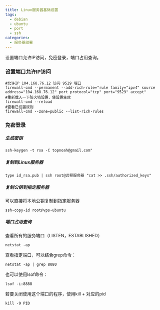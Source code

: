 ```yaml
---
title: Linux服务器基础设置
tags:
  - debian
  - ubuntu
  - port
  - ssh
categories:
  - 服务器部署
---
```


设置端口允许IP访问，免密登录，端口占用查询。


<!-- more -->

### 设置端口允许IP访问
```
#允许IP 104.168.76.12 访问 9529 端口
firewall-cmd --permanent --add-rich-rule="rule family="ipv4" source address="104.168.76.12" port protocol="tcp" port="9529" accept"
#重新载入一下防火墙设置，使设置生效
firewall-cmd --reload
#查看已设置规则
firewall-cmd --zone=public --list-rich-rules
```

### 免密登录
##### 生成密钥

```
ssh-keygen -t rsa -C topnoah@gmail.com"
```

##### 复制到Linux服务器

```
type id_rsa.pub | ssh root@远程服务器 "cat >> .ssh/authorized_keys"
```

<!-- more -->

##### 复制公钥到指定服务器
可以直接将本地公钥复制到指定服务器
```
ssh-copy-id root@vps-ubuntu
```

##### 端口占用查询

查看所有的服务端口（LISTEN，ESTABLISHED）
```
netstat -ap
```

查看指定端口，可以结合grep命令：
```
netstat -ap | grep 8080
```

也可以使用lsof命令：
```
lsof -i:8888
```

若要关闭使用这个端口的程序，使用kill + 对应的pid
```
kill -9 PID
```
